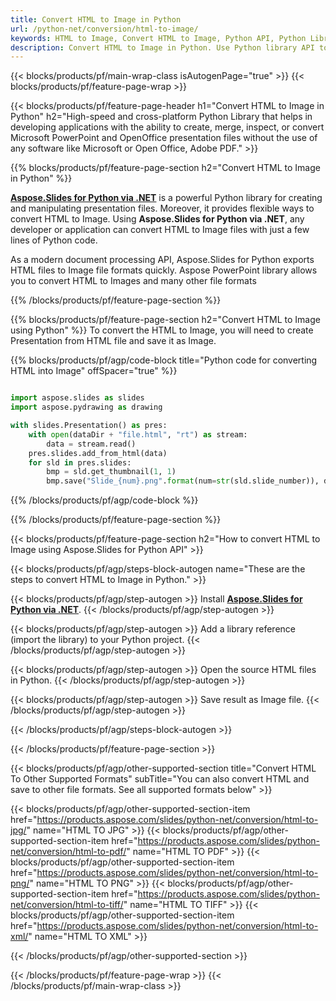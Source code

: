 ```yaml
---
title: Convert HTML to Image in Python
url: /python-net/conversion/html-to-image/
keywords: HTML to Image, Convert HTML to Image, Python API, Python Library, HTML, Image
description: Convert HTML to Image in Python. Use Python library API to convert HTML files to Images
---
```


{{< blocks/products/pf/main-wrap-class isAutogenPage="true" >}}
{{< blocks/products/pf/feature-page-wrap >}}

{{< blocks/products/pf/feature-page-header h1="Convert HTML to Image in Python" h2="High-speed and cross-platform Python Library that helps in developing applications with the ability to create, merge, inspect, or convert Microsoft PowerPoint and OpenOffice presentation files without the use of any software like Microsoft or Open Office, Adobe PDF." >}}

{{% blocks/products/pf/feature-page-section h2="Convert HTML to Image in Python" %}}

[**Aspose.Slides for Python via .NET**](https://products.aspose.com/slides/python-net/) is a powerful Python library for creating and manipulating presentation files. Moreover, it provides flexible ways to convert HTML to Image. Using **Aspose.Slides for Python via .NET**, any developer or application can convert HTML to Image files with just a few lines of Python code.

As a modern document processing API, Aspose.Slides for Python exports HTML files to Image file formats quickly. Aspose PowerPoint library allows you to convert HTML to Images and many other file formats

{{% /blocks/products/pf/feature-page-section %}}

{{% blocks/products/pf/feature-page-section  h2="Convert HTML to Image using Python" %}}
To convert the HTML to Image, you will need to create Presentation from HTML file and save it as Image.

{{% blocks/products/pf/agp/code-block title="Python code for converting HTML into Image" offSpacer="true" %}}

```python

import aspose.slides as slides
import aspose.pydrawing as drawing

with slides.Presentation() as pres:
    with open(dataDir + "file.html", "rt") as stream:
        data = stream.read()
    pres.slides.add_from_html(data)
    for sld in pres.slides:
        bmp = sld.get_thumbnail(1, 1)
        bmp.save("Slide_{num}.png".format(num=str(sld.slide_number)), drawing.imaging.ImageFormat.png)

```


{{% /blocks/products/pf/agp/code-block %}}

{{% /blocks/products/pf/feature-page-section %}}

{{< blocks/products/pf/feature-page-section  h2="How to convert HTML to Image using Aspose.Slides for Python API" >}}

{{< blocks/products/pf/agp/steps-block-autogen name="These are the steps to convert HTML to Image in Python." >}}

{{< blocks/products/pf/agp/step-autogen >}}
Install [**Aspose.Slides for Python via .NET**](https://products.aspose.com/slides/python-net/).
{{< /blocks/products/pf/agp/step-autogen >}}

{{< blocks/products/pf/agp/step-autogen >}}
Add a library reference (import the library) to your Python project.
{{< /blocks/products/pf/agp/step-autogen >}}

{{< blocks/products/pf/agp/step-autogen >}}
Open the source HTML files in Python.
{{< /blocks/products/pf/agp/step-autogen >}}

{{< blocks/products/pf/agp/step-autogen >}}
Save result as Image file.
{{< /blocks/products/pf/agp/step-autogen >}}

{{< /blocks/products/pf/agp/steps-block-autogen >}}

{{< /blocks/products/pf/feature-page-section >}}

{{< blocks/products/pf/agp/other-supported-section title="Convert HTML To Other Supported Formats" subTitle="You can also convert HTML and save to other file formats. See all supported formats below" >}}

{{< blocks/products/pf/agp/other-supported-section-item href="https://products.aspose.com/slides/python-net/conversion/html-to-jpg/" name="HTML TO JPG" >}}
{{< blocks/products/pf/agp/other-supported-section-item href="https://products.aspose.com/slides/python-net/conversion/html-to-pdf/" name="HTML TO PDF" >}}
{{< blocks/products/pf/agp/other-supported-section-item href="https://products.aspose.com/slides/python-net/conversion/html-to-png/" name="HTML TO PNG" >}}
{{< blocks/products/pf/agp/other-supported-section-item href="https://products.aspose.com/slides/python-net/conversion/html-to-tiff/" name="HTML TO TIFF" >}}
{{< blocks/products/pf/agp/other-supported-section-item href="https://products.aspose.com/slides/python-net/conversion/html-to-xml/" name="HTML TO XML" >}}


{{< /blocks/products/pf/agp/other-supported-section >}}

{{< /blocks/products/pf/feature-page-wrap >}}
{{< /blocks/products/pf/main-wrap-class >}}